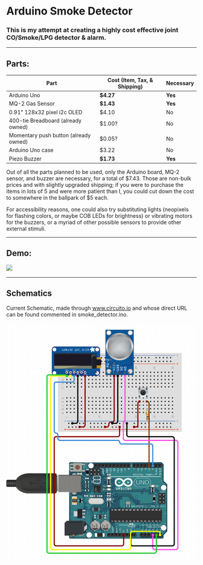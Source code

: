 # Arduino Smoke Detector

### This is my attempt at creating a highly cost effective joint CO/Smoke/LPG detector & alarm.

---

## Parts:

| Part | Cost (Item, Tax, & Shipping) | Necessary |
|------|------|------|
| Arduino Uno | **$4.27** | **Yes** |
| MQ-2 Gas Sensor | **$1.43** | **Yes** |
| 0.91" 128x32 pixel i2c OLED | $4.10 | No |
| 400-tie Breadboard (already owned) | $1.00? | No |
| Momentary push button (already owned) | $0.05? | No 
| Arduino Uno case | $3.22 | No |
| Piezo Buzzer | **$1.73** | **Yes** |

Out of all the parts planned to be used, only the Arduino board, MQ-2 sensor, and buzzer are necessary, for a total of $7.43. Those are non-bulk prices and with slightly upgraded shipping; if you were to purchase the items in lots of 5 and were more patient than I, you could cut down the cost to somewhere in the ballpark of $5 each. 

For accessibility reasons, one could also try substituting lights (neopixels for flashing colors, or maybe COB LEDs for brightness) or vibrating motors for the buzzers, or a myriad of other possible sensors to provide other external stimuli.

---

## Demo:

![](./demo.gif)

---

## Schematics

Current Schematic, made through www.circuito.io and whose direct URL can be found commented in smoke_detector.ino.

![](./schematic.png)
